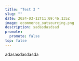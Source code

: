 ```yaml
---
title: "Test 3 "
slug: ""
date: 2024-03-12T11:09:46.135Z
image: ecommerce_outsourcing.png
description: sadasdasdsad
promote:
  promote: false
top: false
---
```

adasasdasdasda
